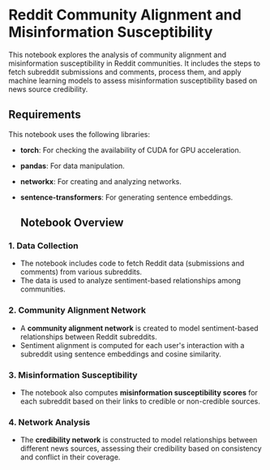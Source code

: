 # Reddit Community Alignment and Misinformation Susceptibility

This notebook explores the analysis of community alignment and misinformation susceptibility in Reddit communities. It includes the steps to fetch subreddit submissions and comments, process them, and apply machine learning models to assess misinformation susceptibility based on news source credibility.

## Requirements

This notebook uses the following libraries:

- **torch**: For checking the availability of CUDA for GPU acceleration.
- **pandas**: For data manipulation.
- **networkx**: For creating and analyzing networks.
- **sentence-transformers**: For generating sentence embeddings.

  ## Notebook Overview

### 1. **Data Collection**
   - The notebook includes code to fetch Reddit data (submissions and comments) from various subreddits.
   - The data is used to analyze sentiment-based relationships among communities.

### 2. **Community Alignment Network**
   - A **community alignment network** is created to model sentiment-based relationships between Reddit subreddits.
   - Sentiment alignment is computed for each user's interaction with a subreddit using sentence embeddings and cosine similarity.

### 3. **Misinformation Susceptibility**
   - The notebook also computes **misinformation susceptibility scores** for each subreddit based on their links to credible or non-credible sources.

### 4. **Network Analysis**
   - The **credibility network** is constructed to model relationships between different news sources, assessing their credibility based on consistency and conflict in their coverage.
